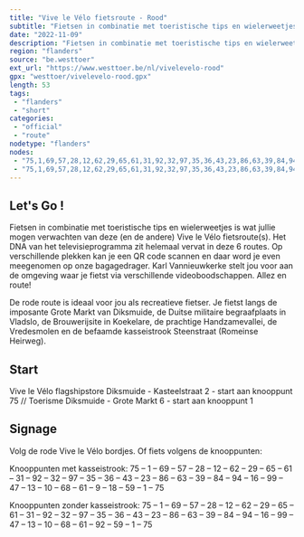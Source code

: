 ```yaml
---
title: "Vive le Vélo fietsroute - Rood"
subtitle: "Fietsen in combinatie met toeristische tips en wielerweetjes is wat jullie mogen verwachten van deze (en de andere) Vive le Vélo fietsroute(s)"
date: "2022-11-09"
description: "Fietsen in combinatie met toeristische tips en wielerweetjes is wat jullie mogen verwachten van deze (en de andere) Vive le Vélo fietsroute(s)"
region: "flanders"
source: "be.westtoer"
ext_url: "https://www.westtoer.be/nl/vivelevelo-rood"
gpx: "westtoer/vivelevelo-rood.gpx"
length: 53
tags:
 - "flanders"
 - "short"
categories:
 - "official"
 - "route"
nodetype: "flanders"
nodes:
 - "75,1,69,57,28,12,62,29,65,61,31,92,32,97,35,36,43,23,86,63,39,84,94,16,99,47,13,10,68,61,9,18,59,1,75"
 - "75,1,69,57,28,12,62,29,65,61,31,92,32,97,35,36,43,23,86,63,39,84,94,16,99,47,13,10,68,61,92,59,1,75"
---
```


## Let's Go ! 

Fietsen in combinatie met toeristische tips en wielerweetjes is wat jullie mogen verwachten van deze (en de andere) Vive le Vélo fietsroute(s). Het DNA van het televisieprogramma zit helemaal vervat in deze 6 routes. Op verschillende plekken kan je een QR code scannen en daar word je even meegenomen op onze bagagedrager. Karl Vannieuwkerke stelt jou voor aan de omgeving waar je fietst via verschillende videoboodschappen. Allez en route!

De rode route is ideaal voor jou als recreatieve fietser. Je fietst langs de imposante Grote Markt van Diksmuide, de Duitse militaire begraafplaats in Vladslo, de Brouwerijsite in Koekelare, de prachtige Handzamevallei, de Vredesmolen en de befaamde kasseistrook Steenstraat (Romeinse Heirweg).

## Start

Vive le Vélo flagshipstore Diksmuide - Kasteelstraat 2 - start aan knooppunt 75 // Toerisme Diksmuide - Grote Markt 6 - start aan knooppunt 1

## Signage

Volg de rode Vive le Vélo bordjes. Of fiets volgens de knooppunten:

Knooppunten met kasseistrook: 75 – 1 – 69 – 57 – 28 – 12 – 62 – 29 – 65 – 61 – 31 – 92 – 32 – 97 – 35 – 36 – 43 – 23 – 86 – 63 – 39 – 84 – 94 – 16 – 99 – 47 – 13 – 10 – 68 – 61 – 9 – 18 – 59 – 1 – 75 

Knooppunten zonder kasseistrook: 75 – 1 – 69 – 57 – 28 – 12 – 62 – 29 – 65 – 61 – 31 – 92 – 32 – 97 – 35 – 36 – 43 – 23 – 86 – 63 – 39 – 84 – 94 – 16 – 99 – 47 – 13 – 10 – 68 – 61 – 92 – 59 – 1 – 75
